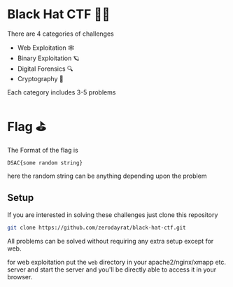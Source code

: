 # Black Hat CTF 🏴‍☠️

There are 4 categories of challenges
- Web Exploitation 🕸
- Binary Exploitation 🪐
- Digital Forensics 🔍
- Cryptography 🔐

Each category includes 3-5 problems

# Flag ⛳
The Format of the flag is

```
DSAC{some random string}
```

here the random string can be anything depending upon the problem

## Setup 
If you are interested in solving these challenges just clone this repository

```bash
git clone https://github.com/zerodayrat/black-hat-ctf.git
```
All problems can be solved without requiring any extra setup except for web.

for web exploitation put the `web` directory in your apache2/nginx/xmapp etc. server and start the server and you'll be directly able to access it in your browser.
